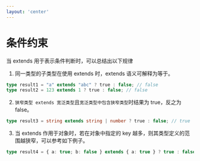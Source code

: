 ```yaml
---
layout: 'center'
---
```


# 条件约束

当 extends 用于表示条件判断时，可以总结出以下规律

1. 同一类型的子类型在使用 extends 时，extends 语义可解释为等于。

```ts
type result1 = "a" extends "abc" ? true : false; // false
type result2 = 123 extends 1 ? true : false; // false
```

2. `狭窄类型 extends 宽泛类型`且`宽泛类型中包含狭窄类型`时结果为 true，反之为 false。

```ts
type result3 = string extends string | number ? true : false; // true
```

3. 当 extends 作用于对象时，若在对象中指定的 key 越多，则其类型定义的范围越狭窄，可以参考如下例子。

```ts
type result4 = { a: true; b: false } extends { a: true } ? true : false; // true
```